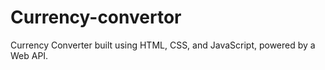 # Currency-convertor
Currency Converter built using HTML, CSS, and JavaScript, powered by a Web API.
